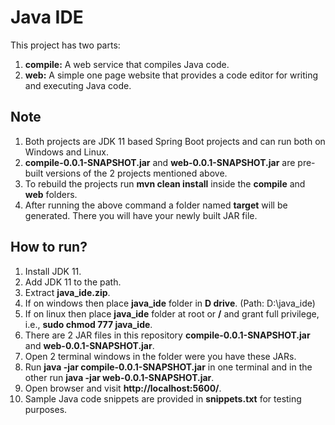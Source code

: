 # Java IDE
This project has two parts:
1) <b>compile:</b> A web service that compiles Java code.
2) <b>web:</b> A simple one page website that provides a code editor for writing and executing Java code. 

## Note
1) Both projects are JDK 11 based Spring Boot projects and can run both on Windows and Linux.
2) <b>compile-0.0.1-SNAPSHOT.jar</b> and <b>web-0.0.1-SNAPSHOT.jar</b> are pre-built versions of the 2 projects mentioned above.
3) To rebuild the projects run <b>mvn clean install</b> inside the <b>compile</b> and <b>web</b> folders.
4) After running the above command a folder named <b>target</b> will be generated. There you will have your newly built JAR file. 

## How to run?
1) Install JDK 11.
2) Add JDK 11 to the path.
3) Extract <b>java_ide.zip</b>.
4) If on windows then place <b>java_ide</b> folder in <b>D drive</b>. (Path: D:\java_ide)
5) If on linux then place <b>java_ide</b> folder at root or <b>/</b> and grant full privilege, i.e., <b>sudo chmod 777 java_ide</b>.
6) There are 2 JAR files in this repository <b>compile-0.0.1-SNAPSHOT.jar</b> and <b>web-0.0.1-SNAPSHOT.jar</b>.
7) Open 2 terminal windows in the folder were you have these JARs.
8) Run <b>java -jar compile-0.0.1-SNAPSHOT.jar</b> in one terminal and in the other run <b>java -jar web-0.0.1-SNAPSHOT.jar</b>.
9) Open browser and visit <b>http://localhost:5600/</b>.
10) Sample Java code snippets are provided in <b>snippets.txt</b> for testing purposes.
